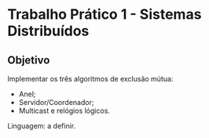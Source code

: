 Trabalho Prático 1 - Sistemas Distribuídos
==========================================

Objetivo
--------

Implementar os três algoritmos de exclusão mútua:
- Anel;
- Servidor/Coordenador;
- Multicast e relógios lógicos.

Linguagem: a definir.
